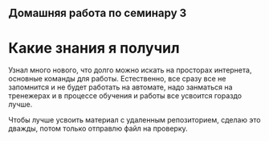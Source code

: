 ## Домашняя работа по семинару 3

# Какие знания я получил
Узнал много нового, что долго можно искать на просторах интернета, основные команды для работы. 
Естественно, все сразу все не запомнится и не будет работать на автомате, надо занматься на тренежерах и в процессе обучения и работы все усвоится гораздо лучше.

Чтобы лучше усвоить материал с удаленным репозиторием, сделаю это дважды, потом только отправлю файл на проверку. 